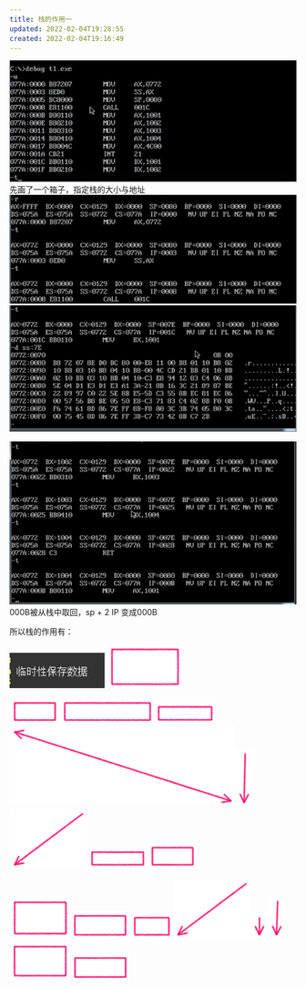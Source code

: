 ```yaml
---
title: 栈的作用一
updated: 2022-02-04T19:28:55
created: 2022-02-04T19:16:49
---
```


![image1](../../resources/28ec6229b0f64050ab458e0a7907512d.png)
先画了一个箱子，指定栈的大小与地址
![image2](../../resources/625d882c0e394e629944e454f610194c.png)
![image3](../../resources/b0b0f90a3fba438697cc562bf179e177.png)

![image4](../../resources/97bdb79a909d45d3a0f5a8270155aafe.png)
000B被从栈中取回，sp + 2
IP 变成000B

所以栈的作用有：  

![image5](../../resources/67f4a43c466c4925af7508afc8704f8e.png)
![image6](../../resources/c8e7ba0b040e461c885d6b1eb2c5cdfb.png)

![image7](../../resources/0e4b3392f8e44456923da569cac7df26.png)![image8](../../resources/34aada4c510c4eaa95cf2d194f707294.png)![image9](../../resources/4e62d8e25da84ab5b2248bb76d581645.png)![image10](../../resources/3760551eeb784185bf61f20a1fd8c133.png)![image11](../../resources/91e8984c013a4a2e8f9f6aafdd1e10cb.png)![image12](../../resources/bcc04ad13f7f453786c773a4f14c1e28.png)![image13](../../resources/1a5a6ee469224715b4e99f24326df011.png)![image14](../../resources/c7bae357085a4cee9354ce1970afb00c.png)

![image15](../../resources/71e9ae1df8f0428c9c02200025dbbf4c.png)![image16](../../resources/f164ddeba5fc418b8c487893cbe5bced.png)![image17](../../resources/7ba57a41b86043d38af23e8c53ca949b.png)![image18](../../resources/f40ed06fe44643d4ad4c54e82f32d8e7.png)![image19](../../resources/ee1bbaa58531413c982a177e261f900a.png)![image20](../../resources/a5cd22f3229b408db66d21e65cf96028.png)![image21](../../resources/f13df861e49e4e9aa160f2ea157b3300.png)![image22](../../resources/7a3c534c3afe444991871a0891b926b5.png)
